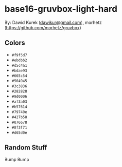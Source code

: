 # base16-gruvbox-light-hard

By: Dawid Kurek (dawikur@gmail.com), morhetz (https://github.com/morhetz/gruvbox)

## Colors

* `#f9f5d7`
* `#ebdbb2`
* `#d5c4a1`
* `#bdae93`
* `#665c54`
* `#504945`
* `#3c3836`
* `#282828`
* `#9d0006`
* `#af3a03`
* `#b57614`
* `#79740e`
* `#427b58`
* `#076678`
* `#8f3f71`
* `#d65d0e`

## Random Stuff

Bump
Bump
